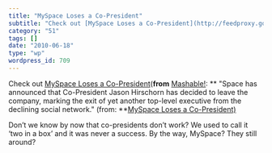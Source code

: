 ```yaml
---
title: "MySpace Loses a Co-President"
subtitle: "Check out [MySpace Loses a Co-President](http://feedproxy.google.com/~r/Mashable/~3/sbmubZGXukQ/)(**..."
category: "51"
tags: []
date: "2010-06-18"
type: "wp"
wordpress_id: 709
---
```

Check out [MySpace Loses a Co-President](http://feedproxy.google.com/~r/Mashable/~3/sbmubZGXukQ/)(**from** [Mashable!](http://feeds.feedburner.com/mashable):
** "Space has announced that Co-President Jason Hirschorn has decided to leave the company, marking the exit of yet another top-level executive from the declining social network." (from: **[MySpace Loses a Co-President) ](http://feedproxy.google.com/~r/Mashable/~3/sbmubZGXukQ/) 

 Don’t we know by now that co-presidents don’t work? We used to call it ‘two in a box’ and it was never a success. By the way, MySpace? They still around?